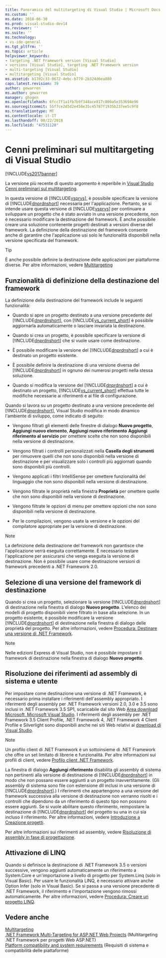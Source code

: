 ```yaml
---
title: Panoramica del multitargeting di Visual Studio | Microsoft Docs
ms.custom: ''
ms.date: 2018-06-30
ms.prod: visual-studio-dev14
ms.reviewer: ''
ms.suite: ''
ms.technology:
- vs-ide-general
ms.tgt_pltfrm: ''
ms.topic: article
helpviewer_keywords:
- targeting .NET Framework version [Visual Studio]
- versions [Visual Studio], targeting .NET Framework version
- multi-targeting [Visual Studio]
- multitargeting [Visual Studio]
ms.assetid: b1702c33-0672-4ebc-b779-2b324d6ea880
caps.latest.revision: 39
author: gewarren
ms.author: gewarren
manager: ghogen
ms.openlocfilehash: 6fcc7f1a1fb7b9f348ace817c800a5e353694e96
ms.sourcegitcommit: 55f7ce2d5d2e458e35c45787f1935b237ee5c9f8
ms.translationtype: MT
ms.contentlocale: it-IT
ms.lasthandoff: 08/22/2018
ms.locfileid: "47531128"
---
```

# <a name="visual-studio-multi-targeting-overview"></a>Cenni preliminari sul multitargeting di Visual Studio
[!INCLUDE[vs2017banner](../includes/vs2017banner.md)]

La versione più recente di questo argomento è reperibile in [Visual Studio Cenni preliminari sul multitargeting](https://docs.microsoft.com/visualstudio/ide/visual-studio-multi-targeting-overview).  
  
In questa versione di [!INCLUDE[vsprvs](../includes/vsprvs-md.md)], è possibile specificare la versione di [!INCLUDE[dnprdnshort](../includes/dnprdnshort-md.md)] necessaria per l'applicazione. Pertanto, se si intende usare questa versione di [!INCLUDE[vsprvs](../includes/vsprvs-md.md)] per continuare a sviluppare un progetto che è stato avviato in una versione precedente, non è necessario modificare la destinazione del framework. È anche possibile creare una soluzione contenente progetti destinati a versioni diverse del framework. La definizione della destinazione del framework consente anche di garantire che l'applicazione usi solo le funzionalità disponibili nella versione specificata del framework.  
  
> [!TIP]
>  È anche possibile definire la destinazione delle applicazioni per piattaforme diverse. Per altre informazioni, vedere [Multitargeting](../msbuild/msbuild-multitargeting-overview.md)  
  
## <a name="framework-targeting-features"></a>Funzionalità di definizione della destinazione del framework  
 La definizione della destinazione del framework include le seguenti funzionalità:  
  
-   Quando si apre un progetto destinato a una versione precedente del [!INCLUDE[dnprdnshort](../includes/dnprdnshort-md.md)], con [!INCLUDE[vs_current_short](../includes/vs-current-short-md.md)] è possibile aggiornarla automaticamente o lasciare invariata la destinazione.  
  
-   Quando si crea un progetto, è possibile specificare la versione di [!INCLUDE[dnprdnshort](../includes/dnprdnshort-md.md)] che si vuole usare come destinazione.  
  
-   È possibile modificare la versione del [!INCLUDE[dnprdnshort](../includes/dnprdnshort-md.md)] a cui è destinato un progetto esistente.  
  
-   È possibile definire la destinazione di una versione diversa del [!INCLUDE[dnprdnshort](../includes/dnprdnshort-md.md)] in ognuno dei numerosi progetti nella stessa soluzione.  
  
-   Quando si modifica la versione del [!INCLUDE[dnprdnshort](../includes/dnprdnshort-md.md)] a cui è destinato un progetto, [!INCLUDE[vs_current_short](../includes/vs-current-short-md.md)] effettua tutte le modifiche necessarie ai riferimenti e ai file di configurazione.  
  
 Quando si lavora su un progetto destinato a una versione precedente del [!INCLUDE[dnprdnshort](../includes/dnprdnshort-md.md)], Visual Studio modifica in modo dinamico l'ambiente di sviluppo, come indicato di seguito:  
  
-   Vengono filtrati gli elementi delle finestre di dialogo **Nuovo progetto**, **Aggiungi nuovo elemento**, **Aggiungi nuovo riferimento** **Aggiungi riferimento al servizio** per omettere scelte che non sono disponibili nella versione di destinazione.  
  
-   Vengono filtrati i controlli personalizzati nella **Casella degli strumenti** per rimuovere quelli che non sono disponibili nella versione di destinazione e per visualizzare solo i controlli più aggiornati quando sono disponibili più controlli.  
  
-   Vengono applicati i filtri IntelliSense per omettere funzionalità del linguaggio che non sono disponibili nella versione di destinazione.  
  
-   Vengono filtrate le proprietà nella finestra **Proprietà** per omettere quelle che non sono disponibili nella versione di destinazione.  
  
-   Vengono filtrate le opzioni di menu per omettere opzioni che non sono disponibili nella versione di destinazione.  
  
-   Per le compilazioni, vengono usate la versione e le opzioni del compilatore appropriate per la versione di destinazione.  
  
> [!NOTE]
>  La definizione della destinazione del framework non garantisce che l'applicazione verrà eseguita correttamente. È necessario testare l'applicazione per assicurarsi che venga eseguita la versione di destinazione. Non è possibile usare come destinazione versioni di framework precedenti a .NET Framework 2.0.  
  
## <a name="selecting-a-target-framework-version"></a>Selezione di una versione del framework di destinazione  
 Quando si crea un progetto, selezionare la versione [!INCLUDE[dnprdnshort](../includes/dnprdnshort-md.md)] di destinazione nella finestra di dialogo **Nuovo progetto**. L'elenco dei modelli di progetto disponibili viene filtrato in base alla selezione. In un progetto esistente, è possibile modificare la versione [!INCLUDE[dnprdnshort](../includes/dnprdnshort-md.md)] di destinazione nella finestra di dialogo delle proprietà del progetto. Per altre informazioni, vedere [Procedura: Destinare una versione di .NET Framework](../ide/how-to-target-a-version-of-the-dotnet-framework.md).  
  
> [!NOTE]
>  Nelle edizioni Express di Visual Studio, non è possibile impostare il framework di destinazione nella finestra di dialogo **Nuovo progetto**.  
  
## <a name="resolving-system-and-user-assembly-references"></a>Risoluzione dei riferimenti ad assembly di sistema e utente  
 Per impostare come destinazione una versione di .NET Framework, è necessario prima installare i riferimenti dell'assembly appropriato. I riferimenti degli assembly per .NET Framework versioni 2.0, 3.0 e 3.5 sono inclusi in .NET Framework 3.5 SP1, scaricabile dal sito Web [Area download Microsoft, Microsoft Visual Studio](http://go.microsoft.com/fwlink/?LinkId=227602). I riferimenti degli assembly per .NET Framework 3.5 Client Profile, .NET Framework 4, .NET Framework 4 Client Profile e Silverlight sono disponibili anche nei siti Web relativi ai [download di Visual Studio](http://go.microsoft.com/fwlink/?LinkId=179687).  
  
> [!NOTE]
>  Un profilo client di .NET Framework è un sottoinsieme di .NET Framework che offre un set limitato di librerie e funzionalità. Per altre informazioni sui profili di client, vedere [Profilo client .NET Framework](http://msdn.microsoft.com/library/f0219919-1f02-4588-8704-327a62fd91f1).  
  
 La finestra di dialogo **Aggiungi riferimento** disabilita gli assembly di sistema non pertinenti alla versione di destinazione di [!INCLUDE[dnprdnshort](../includes/dnprdnshort-md.md)] in modo che non possano essere aggiunti a un progetto inavvertitamente. (Gli assembly di sistema sono file con estensione dll inclusi in una versione di [!INCLUDE[dnprdnshort](../includes/dnprdnshort-md.md)].) I riferimenti che appartengono a una versione del framework successiva alla versione di destinazione non verranno risolti e i controlli che dipendono da un riferimento di questo tipo non possono essere aggiunti. Se si vuole abilitare questo riferimento, reimpostare la destinazione di [!INCLUDE[dnprdnshort](../includes/dnprdnshort-md.md)] del progetto su una in cui sia incluso il riferimento.  Per altre informazioni, vedere [Introduzione a Creazione progetti](http://msdn.microsoft.com/en-us/898dd854-c98d-430c-ba1b-a913ce3c73d7).  
  
 Per altre informazioni sui riferimenti ad assembly, vedere [Risoluzione di assembly in fase di progettazione](../msbuild/resolving-assemblies-at-design-time.md).  
  
## <a name="enabling-linq"></a>Attivazione di LINQ  
 Quando si definisce la destinazione di .NET Framework 3.5 o versioni successive, vengono aggiunti automaticamente un riferimento a System.Core e un'importazione a livello di progetto per System.Linq (solo in Visual Basic). Per usare le funzionalità LINQ, è necessario attivare anche Option Infer (solo in Visual Basic). Se si passa a una versione precedente di .NET Framework, il riferimento e l'importazione vengono rimossi automaticamente. Per altre informazioni, vedere [Procedura: Creare un progetto LINQ](http://msdn.microsoft.com/library/a929e653-09a3-44be-881f-68ca33f192b2).  
  
## <a name="see-also"></a>Vedere anche  
 [Multitargeting](../msbuild/msbuild-multitargeting-overview.md)   
 [.NET Framework Multi-Targeting for ASP.NET Web Projects](http://msdn.microsoft.com/library/8b8145a9-62f6-4fc4-8a83-47b0487cbe76)  (Multitargeting .NET Framework per progetti Web ASP.NET)  
 [Platform compatibility and system requirements](http://www.microsoft.com/visualstudio/eng/products/compatibility) (Requisiti di sistema e compatibilità delle piattaforme)



